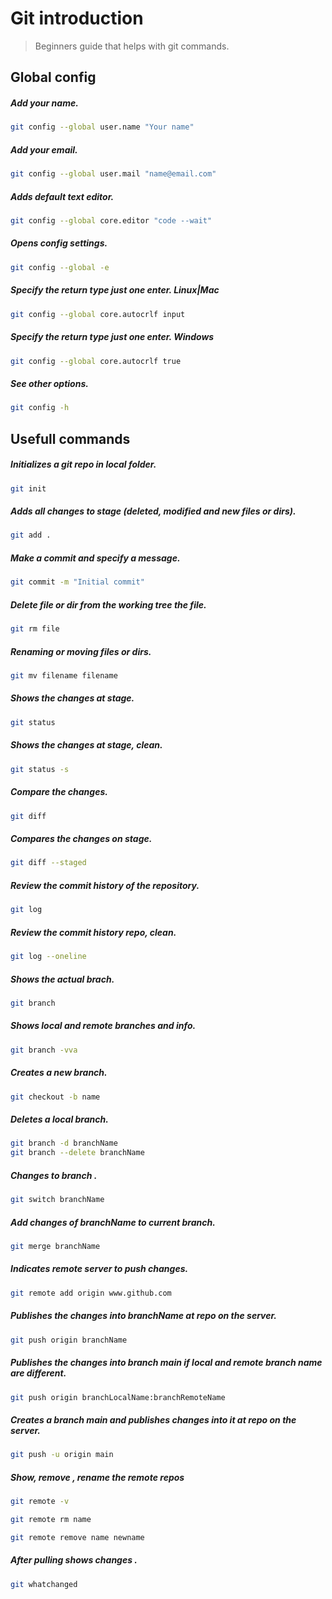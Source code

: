 # Git introduction
> Beginners guide that helps with git commands. 
## Global config
##### Add your name.
```bash 
git config --global user.name "Your name"
```

##### Add your email.
```bash 
git config --global user.mail "name@email.com"
```

##### Adds default text editor.
```bash 
git config --global core.editor "code --wait"
```

##### Opens config settings.
```bash 
git config --global -e
```

##### Specify the return type just one enter. *Linux|Mac*
```bash 
git config --global core.autocrlf input
``` 

##### Specify the return type just one enter. *Windows*
```bash 
git config --global core.autocrlf true
``` 

##### See other options.
```bash 
git config -h
```

## Usefull commands 
##### Initializes a git repo in local folder.
```bash 
git init
```

##### Adds all changes to stage (*deleted, modified and new files or dirs*).
```bash 
git add .
``` 

##### Make a commit and specify a message.
```bash 
git commit -m "Initial commit"
```

##### Delete file or dir from the working tree the file.
```bash 
git rm file
```

##### Renaming or moving files or dirs.
```bash 
git mv filename filename
``` 

##### Shows the changes at stage.
```bash 
git status
```

##### Shows the changes at stage, clean.
```bash 
git status -s
```

##### Compare the changes.
```bash 
git diff
``` 

##### Compares the changes on stage.
```bash 
git diff --staged
```

##### Review the commit history of the repository.
```bash 
git log
``` 

##### Review the commit history repo, clean.
```bash 
git log --oneline
```

##### Shows the actual brach.
```bash 
git branch
```
##### Shows local and remote branches and info.
```bash 
git branch -vva
```

##### Creates a new branch.
```bash 
git checkout -b name
```

##### Deletes a local branch.
```bash 
git branch -d branchName
git branch --delete branchName
```

##### Changes to branch .
```bash 
git switch branchName
```


##### Add changes of branchName to current branch.
```bash 
git merge branchName
```

##### Indicates remote server to push changes.
```bash 
git remote add origin www.github.com
```

##### Publishes the changes into branchName at repo on the server.
```bash  
git push origin branchName
```  
##### Publishes the changes into branch main if local and remote branch name are different.
```bash  
git push origin branchLocalName:branchRemoteName
```  

##### Creates a branch main and publishes changes into it at repo on the server.
```bash 
git push -u origin main
```
##### Show, remove , rename the remote repos
```bash 
git remote -v 
```
```bash 
git remote rm name 
```
```bash 
git remote remove name newname 
```

##### After pulling shows changes .
```bash 
git whatchanged
```
